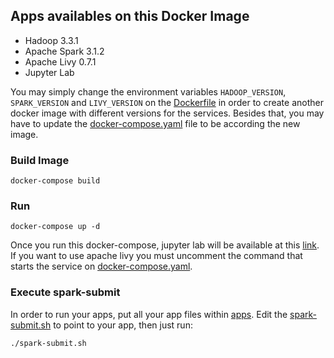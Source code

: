 ## Apps availables on this Docker Image
- Hadoop 3.3.1
- Apache Spark 3.1.2
- Apache Livy 0.7.1
- Jupyter Lab

You may simply change the environment variables `HADOOP_VERSION`, `SPARK_VERSION` and `LIVY_VERSION` on the [Dockerfile](Dockerfile) in order to create another docker image with different versions for the services. Besides that, you may have to update the [docker-compose.yaml](docker-compose.yaml) file to be according the new image.

### Build Image
```shell
docker-compose build
```

### Run
```shell
docker-compose up -d
```
Once you run this docker-compose, jupyter lab will be available at this [link](http://localhost:8888). If you want to use apache livy you must uncomment the command that starts the service on [docker-compose.yaml](docker-compose.yaml).
### Execute spark-submit
In order to run your apps, put all your app files within [apps](apps). Edit the [spark-submit.sh](spark-submit.sh) to point to your app, then just run:
```shell
./spark-submit.sh
```

